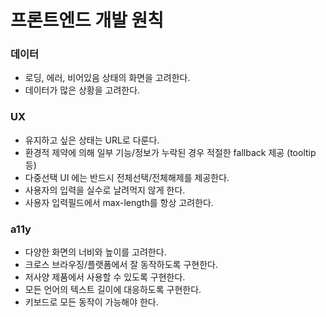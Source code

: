 # 프론트엔드 개발 원칙

### 데이터

- 로딩, 에러, 비어있음 상태의 화면을 고려한다.
- 데이터가 많은 상황을 고려한다.

### UX

- 유지하고 싶은 상태는 URL로 다룬다.
- 환경적 제약에 의해 일부 기능/정보가 누락된 경우 적절한 fallback 제공 (tooltip 등)
- 다중선택 UI 에는 반드시 전체선택/전체해제를 제공한다.
- 사용자의 입력을 실수로 날려먹지 않게 한다.
- 사용자 입력필드에서 max-length를 항상 고려한다.

### a11y

- 다양한 화면의 너비와 높이를 고려한다.
- 크로스 브라우징/플랫폼에서 잘 동작하도록 구현한다.
- 저사양 제품에서 사용할 수 있도록 구현한다.
- 모든 언어의 텍스트 길이에 대응하도록 구현한다.
- 키보드로 모든 동작이 가능해야 한다.